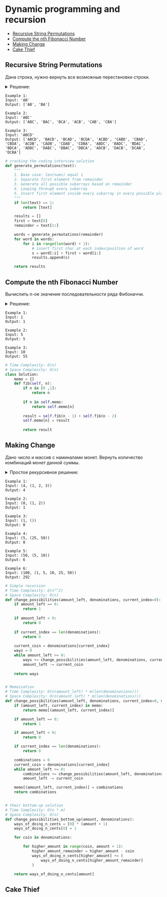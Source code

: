 # Dynamic programming and recursion
+ [Recursive String Permutations](#recursive-string-permutations)
+ [Compute the nth Fibonacci Number](#compute-the-nth-fibonacci-number)
+ [Making Change](#making-change)
+ [Cake Thief](#cake-thief)


## Recursive String Permutations
Дана строка, нужно вернуть все возможные перестановки строки.

<details><summary>Решение:</summary><blockquote>

<ol>
 <li>БС: длина строки == 1.</li>
 <li>Рекурсивно собрать все подстроки и добавлять в подстроки первый элемент в начало строки.</li>
</ol>

</blockquote></details>

```
Example 1:
Input: 'AB'
Output: ['AB', 'BA']

Example 2:
Input: 'ABC'
Output: ['ABC', 'BAC', 'BCA', 'ACB', 'CAB', 'CBA']

Example 3:
Input: 'ABCD'
Output: ['ABCD', 'BACD', 'BCAD', 'BCDA', 'ACBD', 'CABD', 'CBAD', 'CBDA', 'ACDB', 'CADB', 'CDAB', 'CDBA', 'ABDC', 'BADC', 'BDAC', 'BDCA', 'ADBC', 'DABC', 'DBAC', 'DBCA', 'ADCB', 'DACB', 'DCAB', 'DCBA']

```

```python
# cracking the coding interview solution
def generate_permutations(text):
    """
    1. Base case: len(nums) equal 1
    2. Separate first element from remainder
    3. Generate all possible subarrays based on remainder
    4. Looping through every subarray
    5. Insert first element inside every subarray in every possible place
    """
    if len(text) == 1:
        return [text]

    results = []
    first = text[0]
    remainder = text[1:]

    words = generate_permutations(remainder)
    for word in words:
        for i in range(len(word) + 1):
            # insert first char at each index/position of word
            s = word[:i] + first + word[i:]
            results.append(s)

    return results

```


## Compute the nth Fibonacci Number
Вычислить n-ое значение последовательности ряда Фибоначчи.

<details><summary>Решение:</summary><blockquote>

<ol>
 <li>БС: если n-ое значение ряда == 0 или 1, вернуть n-ое значение ряда.</li>
 <li>Рекурсивно пройти формулу Фибоначчи fib = (n - 1) + (n - 2).</li>
 <li>Добавить мемоизацию, добавив словарь для хранения проделанных вычислений.</li>
</ol>

</blockquote></details>

```
Example 1:
Input: 1
Output: 1

Example 2:
Input: 5
Output: 5

Example 3:
Input: 10
Output: 55

```

```python
# Time Complexity: O(n)
# Space Complexity: O(n)
class Solution:
    memo = {}
    def fib(self, n):
        if n in [0 ,1]:
            return n
        
        if n in self.memo:
            return self.memo[n]
        
        result = self.fib(n - 1) + self.fib(n - 2)
        self.memo[n] = result
        
        return result

```


## Making Change
Дано число и массив с наминалами монет.
Вернуть количество комбинаций монет данной суммы.

<details><summary>Простое рекурсивное решение:</summary><blockquote>

<ol>
 <li>БС №1: если оставшаяся сумма == 0 используем монетку и засчитываем обход рекурсии за 1 комбинацию монеток.</li>
 <li>БС №2: если оставшаяся сумма < 0 из-за текущей монетки мы вышли рамки нашей суммы, вернуть 0, НЕ засчитываем обход рекурсии за комбинацию монеток.</li>
 <li>БС №3: индекс монетки равен длине массива, мы исчерпали возможные монетки на этом вызове, вернуть 0, НЕ засчитывать обход рекурсии за комбинацию монеток.</li>
 <li>Тело рекурсии: пока сумма не исчерпана вызываем ф-ию рекурсивно, передавая в нее новый индекс монетки ,считаем комбинации, уменьшаем текущую сумму.</li>
</ol>

</blockquote></details>

```
Example 1:
Input: (4, (1, 2, 3))
Output: 4

Example 2:
Input: (0, (1, 2))
Output: 1

Example 3:
Input: (1, ())
Output: 0

Example 4:
Input: (5, (25, 50))
Output: 0

Example 5:
Input: (50, (5, 10))
Output: 6

Example 6:
Input: (100, (1, 5, 10, 25, 50))
Output: 292

```

```python
# Simple recursion
# Time Complexity: O(n^^2)
# Space Complexity: O(n)
def change_possibilities(amount_left, denominations, current_index=0):
    if amount_left == 0:
        return 1
    
    if amount_left < 0:
        return 0
        
    if current_index == len(denominations):
        return 0
        
    current_coin = denominations[current_index]
    ways = 0
    while amount_left >= 0:
        ways += change_possibilities(amount_left, denominations, current_index + 1)
        amount_left -= current_coin
    
    return ways


# Memoization
# Time Complexity: O(n(amount_left) * m(len(denominations)))
# Space Complexity: O(n(amount_left) * m(len(denominations)))
def change_possibilities(amount_left, denominations, current_index=0, memo={}):
    if (amount_left, current_index) in memo:
        return memo[(amount_left, current_index)]

    if amount_left == 0: 
        return 1

    if amount_left < 0: 
        return 0

    if current_index == len(denominations): 
        return 0

    combinations = 0
    current_coin = denominations[current_index]
    while amount_left >= 0:
        combinations += change_possibilities(amount_left, denominations, current_index + 1, memo)
        amount_left -= current_coin

    memo[(amount_left, current_index)] = combinations
    return combinations


# their bottom-up solution
# Time Complexity: O(n * m)
# Space Complexity: O(n)
def change_possibilities_bottom_up(amount, denominations):
    ways_of_doing_n_cents = [0] * (amount + 1)
    ways_of_doing_n_cents[0] = 1

    for coin in denominations:

        for higher_amount in range(coin, amount + 1):
            higher_amount_remainder = higher_amount - coin
            ways_of_doing_n_cents[higher_amount] += (
                ways_of_doing_n_cents[higher_amount_remainder]
            )

    return ways_of_doing_n_cents[amount]

```


## Cake Thief
